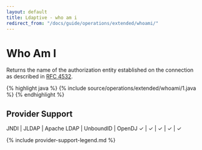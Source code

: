 ```yaml
---
layout: default
title: Ldaptive - who am i
redirect_from: "/docs/guide/operations/extended/whoami/"
---
```


# Who Am I

Returns the name of the authorization entity established on the connection as described in [RFC 4532](http://www.ietf.org/rfc/rfc4532.txt).

{% highlight java %}
{% include source/operations/extended/whoami/1.java %}
{% endhighlight %}

## Provider Support

JNDI | JLDAP | Apache LDAP | UnboundID | OpenDJ
✓    | ✓     |  ✓          | ✓         | ✓

{% include provider-support-legend.md %}

